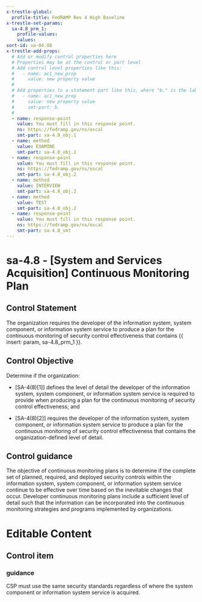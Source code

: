 ```yaml
---
x-trestle-global:
  profile-title: FedRAMP Rev 4 High Baseline
x-trestle-set-params:
  sa-4.8_prm_1:
    profile-values:
    values:
sort-id: sa-04.08
x-trestle-add-props:
  # Add or modify control properties here
  # Properties may be at the control or part level
  # Add control level properties like this:
  #   - name: ac1_new_prop
  #     value: new property value
  #
  # Add properties to a statement part like this, where "b." is the label of the target statement part
  #   - name: ac1_new_prop
  #     value: new property value
  #     smt-part: b.
  #
  - name: response-point
    value: You must fill in this response point.
    ns: https://fedramp.gov/ns/oscal
    smt-part: sa-4.8_obj.1
  - name: method
    value: EXAMINE
    smt-part: sa-4.8_obj.1
  - name: response-point
    value: You must fill in this response point.
    ns: https://fedramp.gov/ns/oscal
    smt-part: sa-4.8_obj.2
  - name: method
    value: INTERVIEW
    smt-part: sa-4.8_obj.2
  - name: method
    value: TEST
    smt-part: sa-4.8_obj.2
  - name: response-point
    value: You must fill in this response point.
    ns: https://fedramp.gov/ns/oscal
    smt-part: sa-4.8_smt
---
```


# sa-4.8 - \[System and Services Acquisition\] Continuous Monitoring Plan

## Control Statement

The organization requires the developer of the information system, system component, or information system service to produce a plan for the continuous monitoring of security control effectiveness that contains {{ insert: param, sa-4.8_prm_1 }}.

## Control Objective

Determine if the organization:

- \[SA-4(8)[1]\] defines the level of detail the developer of the information system, system component, or information system service is required to provide when producing a plan for the continuous monitoring of security control effectiveness; and

- \[SA-4(8)[2]\] requires the developer of the information system, system component, or information system service to produce a plan for the continuous monitoring of security control effectiveness that contains the organization-defined level of detail.

## Control guidance

The objective of continuous monitoring plans is to determine if the complete set of planned, required, and deployed security controls within the information system, system component, or information system service continue to be effective over time based on the inevitable changes that occur. Developer continuous monitoring plans include a sufficient level of detail such that the information can be incorporated into the continuous monitoring strategies and programs implemented by organizations.

# Editable Content

<!-- Make additions and edits below -->
<!-- The above represents the contents of the control as received by the profile, prior to additions. -->
<!-- If the profile makes additions to the control, they will appear below. -->
<!-- The above markdown may not be edited but you may edit the content below, and/or introduce new additions to be made by the profile. -->
<!-- If there is a yaml header at the top, parameter values may be edited. Use --set-parameters to incorporate the changes during assembly. -->
<!-- The content here will then replace what is in the profile for this control, after running profile-assemble. -->
<!-- The added parts in the profile for this control are below.  You may edit them and/or add new ones. -->
<!-- Each addition must have a heading either of the form ## Control my_addition_name -->
<!-- or ## Part a. (where the a. refers to one of the control statement labels.) -->
<!-- "## Control" parts are new parts added after the statement part. -->
<!-- "## Part" parts are new parts added into the top-level statement part with that label. -->
<!-- Subparts may be added with nested hash levels of the form ### My Subpart Name -->
<!-- underneath the parent ## Control or ## Part being added -->
<!-- See https://ibm.github.io/compliance-trestle/tutorials/ssp_profile_catalog_authoring/ssp_profile_catalog_authoring for guidance. -->

## Control item

### guidance

CSP must use the same security standards regardless of where the system component or information system service is acquired.
